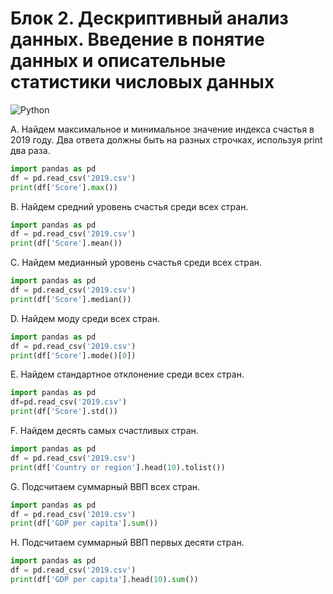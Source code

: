 # Блок 2. Дескриптивный анализ данных. Введение в понятие данных и описательные статистики числовых данных
![Python](https://img.shields.io/badge/python-3670A0?style=for-the-badge&logo=python&logoColor=ffdd54)

A. Найдем максимальное и минимальное значение индекса счастья в 2019 году. Два ответа должны быть на разных строчках, используя print два раза.
```python
import pandas as pd
df = pd.read_csv('2019.csv')
print(df['Score'].max())
```
B. Найдем средний уровень счастья среди всех стран.
```python
import pandas as pd
df = pd.read_csv('2019.csv')
print(df['Score'].mean())
```
C. Найдем медианный уровень счастья среди всех стран.
```python
import pandas as pd
df = pd.read_csv('2019.csv')
print(df['Score'].median())
```
D. Найдем моду среди всех стран.
```python
import pandas as pd
df = pd.read_csv('2019.csv')
print(df['Score'].mode()[0])
```
E. Найдем стандартное отклонение среди всех стран.
```python
import pandas as pd
df=pd.read_csv('2019.csv')
print(df['Score'].std())
```
F. Найдем десять самых счастливых стран.
```python
import pandas as pd
df = pd.read_csv('2019.csv')
print(df['Country or region'].head(10).tolist())
```
G. Подсчитаем суммарный ВВП всех стран.
```python
import pandas as pd
df = pd.read_csv('2019.csv')
print(df['GDP per capita'].sum())
```
H. Подсчитаем суммарный ВВП первых десяти стран.
```python
import pandas as pd
df = pd.read_csv('2019.csv')
print(df['GDP per capita'].head(10).sum())
```